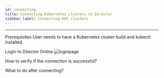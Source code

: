 ```yaml
---
id: connecting
title: Connecting Kubernetes clusters to Director
sidebar_label: Connecting K8S clusters
---
```


------


Prerequisites
User needs to have a Kubernetes cluster build and kubectl  installed. 

Login to Director Online
 ![loginpage](/Pictures/login.png)




How to verify if the connection is successful?



What to do after connecting?

